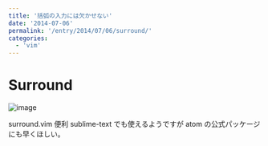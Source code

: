 ```yaml
---
title: '括弧の入力には欠かせない'
date: '2014-07-06'
permalink: '/entry/2014/07/06/surround/'
categories:
  - 'vim'
---
```


# Surround

![image](https://i.gyazo.com/b1e2f9fd3623adf1a00afaf738c900de.gif)

surround.vim 便利
sublime-text でも使えるようですが
atom の公式パッケージにも早くほしい。
